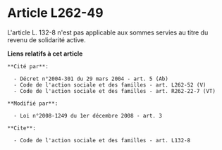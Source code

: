 # Article L262-49

L'article L. 132-8 n'est pas applicable aux sommes servies au titre du revenu de solidarité active.

**Liens relatifs à cet article**

	**Cité par**:

	  - Décret n°2004-301 du 29 mars 2004 - art. 5 (Ab)
	  - Code de l'action sociale et des familles - art. L262-52 (V)
	  - Code de l'action sociale et des familles - art. R262-22-7 (VT)

	**Modifié par**:

	  - Loi n°2008-1249 du 1er décembre 2008 - art. 3

	**Cite**:

	  - Code de l'action sociale et des familles - art. L132-8
